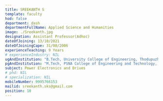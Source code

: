 ```yaml
---
title: SREEKANTH S
template: faculty
hod: false
department: dash
departmentFullName: Applied Science and Humanities
image: ./Sreekanth.jpg 
designation: Assistant Professor(Adhoc)
dateOfJoining: 13/10/2021
dateOfJoiningCape: 31/08/2006
experienceTeaching: 9 Years
# experienceIndustry: NIL
ugAndInstitution: "B.Tech, University College of Engineering, Thodupuzha"
pgAndInstitution: "M.Tech, PSNA College of Engineering and Technology, Dindigul"
subject: Power Electronics and Drives
# phd: NIL
# specialization: NIL
mobileNumber: 9995766153
mailid: sreekanth.sks@gmail.com
position: 10
---
```

